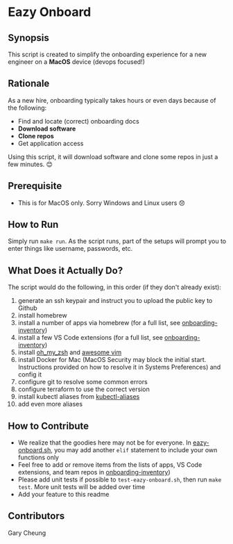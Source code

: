 # Eazy Onboard

## Synopsis

This script is created to simplify the onboarding experience for a new engineer on a **MacOS** device (devops focused!)

## Rationale

As a new hire, onboarding typically takes hours or even days because of the following:

- Find and locate (correct) onboarding docs
- **Download software**
- **Clone repos**
- Get application access

Using this script, it will download software and clone some repos in just a few minutes. :blush:

## Prerequisite

- This is for MacOS only. Sorry Windows and Linux users :disappointed:

## How to Run

Simply run `make run`. As the script runs, part of the setups will prompt you to enter things like username, passwords, etc.

## What Does it Actually Do?

The script would do the following, in this order (if they don't already exist):

1. generate an ssh keypair and instruct you to upload the public key to Github
1. install homebrew
1. install a number of apps via homebrew (for a full list, see [onboarding-inventory](./onboarding-inventory))
1. install a few VS Code extensions (for a full list, see [onboarding-inventory](./onboarding-inventory))
1. install [oh_my_zsh](https://ohmyz.sh/) and [awesome vim](https://github.com/amix/vimrc)
1. install Docker for Mac (MacOS Security may block the initial start. Instructions provided on how to resolve it in Systems Preferences) and config it
1. configure git to resolve some common errors
1. configure terraform to use the correct version
1. install kubectl aliases from [kubectl-aliases](https://github.com/ahmetb/kubectl-aliases/blob/master/.kubectl_aliases)
1. add even more aliases

## How to Contribute

- We realize that the goodies here may not be for everyone. In [eazy-onboard.sh](./eazh-onboard.sh), you may add another `elif` statement to include your own functions only
- Feel free to add or remove items from the lists of apps, VS Code extensions, and team repos in [onboarding-inventory](./onboarding-inventory))
- Please add unit tests if possible to `test-eazy-onboard.sh`, then run `make test`. More unit tests will be added over time
- Add your feature to this readme

## Contributors

Gary Cheung